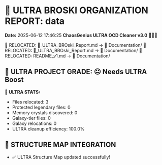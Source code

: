 # 🌌 ULTRA BROSKI ORGANIZATION REPORT: data
**Date:** 2025-06-12 17:46:25
**ChaosGenius ULTRA OCD Cleaner v3.0** 🧠💜🌌

📁 RELOCATED: 🌌_ULTRA_BROski_Report.md → 📝 Documentation/
📁 RELOCATED: 🌌_ULTRA_BROski_Report.md → 📝 Documentation/
📁 RELOCATED: README_v1.md → 📝 Documentation/

## 🌌 ULTRA PROJECT GRADE: 😐 Needs ULTRA Boost
**🧠 ULTRA STATS:**
- Files relocated: 3
- Protected legendary files: 0
- Memory crystals discovered: 0
- Galaxy-tier files: 0
- Galaxy relocations: 0
- ULTRA cleanup efficiency: 100.0%

## 🔄 STRUCTURE MAP INTEGRATION
- ✅ ULTRA Structure Map updated successfully!